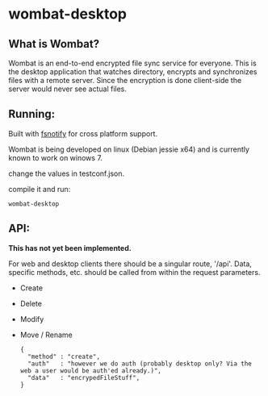 wombat-desktop
================


What is Wombat?
---------------
Wombat is an end-to-end encrypted file sync service for everyone. This is the desktop application that watches directory, encrypts and synchronizes files with a remote server. Since the encryption is done client-side the server would never see actual files.


Running:
--------
Built with [fsnotify](https://github.com/howeyc/fsnotify) for cross platform support.


Wombat is being developed on linux (Debian jessie x64) and is currently known to work on winows 7.


change the values in testconf.json.

compile it and run:

    wombat-desktop


API:
----
__This has not yet been implemented.__

For web and desktop clients there should be a singular route, '/api'. Data, specific methods, etc. should be called from within the request parameters.
  * Create
  * Delete
  * Modify
  * Move / Rename


        { 
          "method" : "create",
          "auth"   : "however we do auth (probably desktop only? Via the web a user would be auth'ed already.)",
          "data"   : "encrypedFileStuff",
        }

